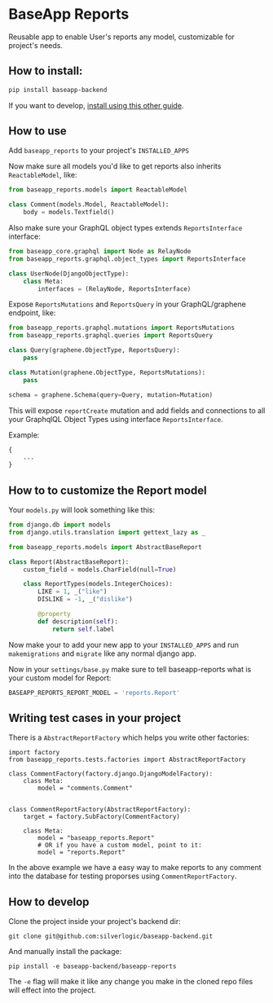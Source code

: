 # BaseApp Reports

Reusable app to enable User's reports any model, customizable for project's needs.

## How to install:

```bash
pip install baseapp-backend
```

If you want to develop, [install using this other guide](#how-to-develop).

## How to use

Add `baseapp_reports` to your project's `INSTALLED_APPS`

Now make sure all models you'd like to get reports also inherits `ReactableModel`, like:

```python
from baseapp_reports.models import ReactableModel

class Comment(models.Model, ReactableModel):
    body = models.Textfield()
```

Also make sure your GraphQL object types extends `ReportsInterface` interface:

```python
from baseapp_core.graphql import Node as RelayNode
from baseapp_reports.graphql.object_types import ReportsInterface

class UserNode(DjangoObjectType):
    class Meta:
        interfaces = (RelayNode, ReportsInterface)
```

Expose `ReportsMutations` and `ReportsQuery` in your GraphQL/graphene endpoint, like:

```python
from baseapp_reports.graphql.mutations import ReportsMutations
from baseapp_reports.graphql.queries import ReportsQuery

class Query(graphene.ObjectType, ReportsQuery):
    pass

class Mutation(graphene.ObjectType, ReportsMutations):
    pass

schema = graphene.Schema(query=Query, mutation=Mutation)
```

This will expose `reportCreate` mutation and add fields and connections to all your GraphqlQL Object Types using interface `ReportsInterface`.

Example:

```graphql
{
    ...
}
```

## How to to customize the Report model

<!-- In some cases you may need to extend Report model, and we can do it following the next steps:

Start by creating a barebones django app:

```
mkdir my_project/reports
touch my_project/reports/__init__.py
touch my_project/reports/models.py
``` -->

Your `models.py` will look something like this:

```python
from django.db import models
from django.utils.translation import gettext_lazy as _

from baseapp_reports.models import AbstractBaseReport

class Report(AbstractBaseReport):
    custom_field = models.CharField(null=True)

    class ReportTypes(models.IntegerChoices):
        LIKE = 1, _("like")
        DISLIKE = -1, _("dislike")

        @property
        def description(self):
            return self.label
```

Now make your to add your new app to your `INSTALLED_APPS` and run `makemigrations` and `migrate` like any normal django app.

Now in your `settings/base.py` make sure to tell baseapp-reports what is your custom model for Report:

```python
BASEAPP_REPORTS_REPORT_MODEL = 'reports.Report'
```

## Writing test cases in your project

There is a `AbstractReportFactory` which helps you write other factories:

```
import factory
from baseapp_reports.tests.factories import AbstractReportFactory

class CommentFactory(factory.django.DjangoModelFactory):
    class Meta:
        model = "comments.Comment"


class CommentReportFactory(AbstractReportFactory):
    target = factory.SubFactory(CommentFactory)

    class Meta:
        model = "baseapp_reports.Report"
        # OR if you have a custom model, point to it:
        model = "reports.Report"
```

In the above example we have a easy way to make reports to any comment into the database for testing proporses using `CommentReportFactory`.

## How to develop

Clone the project inside your project's backend dir:

```
git clone git@github.com:silverlogic/baseapp-backend.git
```

And manually install the package:

```
pip install -e baseapp-backend/baseapp-reports
```

The `-e` flag will make it like any change you make in the cloned repo files will effect into the project.